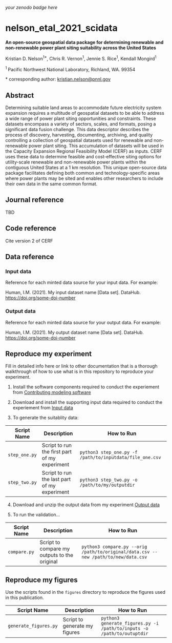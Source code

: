 _your zenodo badge here_

# nelson_etal_2021_scidata

**An open-source geospatial data package for determining renewable and non-renewable power plant siting suitability across the United States**

Kristian D. Nelson<sup>1\*</sup>, Chris R. Vernon<sup>1</sup>, Jennie S. Rice<sup>1</sup>, Kendall Mongird<sup>1</sup>

<sup>1 </sup> Pacific Northwest National Laboratory, Richland, WA. 99354

\* corresponding author:  kristian.nelson@pnnl.gov

## Abstract
Determining suitable land areas to accommodate future electricity system expansion requires a multitude of geospatial datasets to be able to address a wide range of power plant siting opportunities and constraints. These datasets encompass a variety of sectors, scales, and formats, posing a significant data fusion challenge.  This data descriptor describes the process of discovery, harvesting, documenting, archiving, and quality controlling a collection of geospatial datasets used for renewable and non-renewable power plant siting. This accumulation of datasets will be used in the Capacity Expansion Regional Feasibility Model (CERF) as inputs. CERF uses these data to determine feasible and cost-effective siting options for utility-scale renewable and non-renewable power plants within the contiguous United States at a 1 km resolution. This unique open-source data package facilitates defining both common and technology-specific areas where power plants may be sited and enables other researchers to include their own data in the same common format.

## Journal reference
TBD

## Code reference
Cite version 2 of CERF

## Data reference

### Input data
Reference for each minted data source for your input data.  For example:

Human, I.M. (2021). My input dataset name [Data set]. DataHub. https://doi.org/some-doi-number

### Output data
Reference for each minted data source for your output data.  For example:

Human, I.M. (2021). My output dataset name [Data set]. DataHub. https://doi.org/some-doi-number

## Reproduce my experiment
Fill in detailed info here or link to other documentation that is a thorough walkthrough of how to use what is in this repository to reproduce your experiment.


1. Install the software components required to conduct the experiement from [Contributing modeling software](#contributing-modeling-software)

2. Download and install the supporting input data required to conduct the experiement from [Input data](#input-data)

3. To generate the suitablity data:

| Script Name | Description | How to Run |
| --- | --- | --- |
| `step_one.py` | Script to run the first part of my experiment | `python3 step_one.py -f /path/to/inputdata/file_one.csv` |
| `step_two.py` | Script to run the last part of my experiment | `python3 step_two.py -o /path/to/my/outputdir` |

4. Download and unzip the output data from my experiment [Output data](#output-data)

5. To run the validation...

| Script Name | Description | How to Run |
| --- | --- | --- |
| `compare.py` | Script to compare my outputs to the original | `python3 compare.py --orig /path/to/original/data.csv --new /path/to/new/data.csv` |

## Reproduce my figures
Use the scripts found in the `figures` directory to reproduce the figures used in this publication.

| Script Name | Description | How to Run |
| --- | --- | --- |
| `generate_figures.py` | Script to generate my figures | `python3 generate_figures.py -i /path/to/inputs -o /path/to/outuptdir` |
